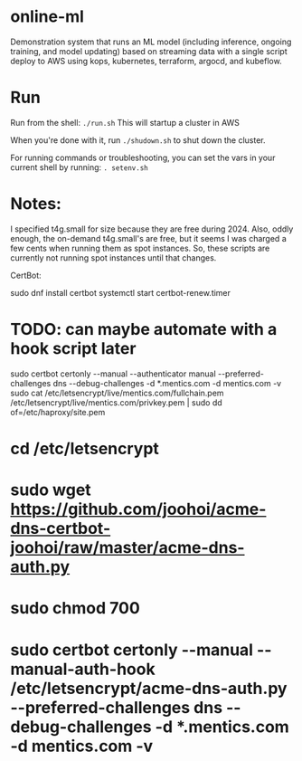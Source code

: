# online-ml

Demonstration system that runs an ML model (including inference, ongoing training, and model updating) based on streaming data with a single script deploy to AWS using kops, kubernetes, terraform, argocd, and kubeflow.

# Run

Run from the shell:
`./run.sh`
This will startup a cluster in AWS

When you're done with it, run
`./shudown.sh`
to shut down the cluster.

For running commands or troubleshooting, you can set the vars in your current shell by running:
`. setenv.sh`

# Notes:

I specified t4g.small for size because they are free during 2024. Also, oddly enough, the on-demand t4g.small's are free, but it seems I was charged a few cents when running them as spot instances. So, these scripts are currently not running spot instances until that changes.



CertBot:

sudo dnf install certbot
systemctl start certbot-renew.timer

# TODO: can maybe automate with a hook script later
sudo certbot certonly --manual --authenticator manual --preferred-challenges dns --debug-challenges -d \*.mentics.com -d mentics.com -v
sudo cat /etc/letsencrypt/live/mentics.com/fullchain.pem /etc/letsencrypt/live/mentics.com/privkey.pem | sudo dd of=/etc/haproxy/site.pem


# cd /etc/letsencrypt
# sudo wget https://github.com/joohoi/acme-dns-certbot-joohoi/raw/master/acme-dns-auth.py
# sudo chmod 700
# sudo certbot certonly --manual --manual-auth-hook /etc/letsencrypt/acme-dns-auth.py --preferred-challenges dns --debug-challenges -d \*.mentics.com -d mentics.com -v
